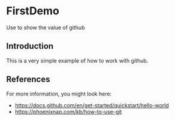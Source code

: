 # FirstDemo

Use to show the value of github

## Introduction

This is a very simple example of how to work with github.

## References

For more information, you might look here: 

* https://docs.github.com/en/get-started/quickstart/hello-world
* https://phoenixnap.com/kb/how-to-use-git


